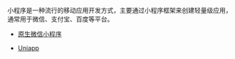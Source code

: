 小程序是一种流行的移动应用开发方式，主要通过小程序框架来创建轻量级应用，通常用于微信、支付宝、百度等平台。

- [原生微信小程序](./%E5%BE%AE%E4%BF%A1%E5%B0%8F%E7%A8%8B%E5%BA%8F.md)

- [Uniapp](./uniapp.md)
